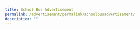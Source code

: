 ```yaml
---
title: School Bus Advertisement
permalink: /advertisement/permalink/schoolbusadvertisement/
description: ""
---
```

